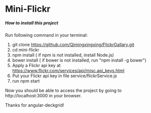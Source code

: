 # Mini-Flickr

##### How to install this project
Run following command in your terminal:

1. git clone https://github.com/Qimingxingxing/FlickrGallary.git
2. cd mini-flickr
3. npm install ( if npm is not installed, install Node.js)
4. bower install ( if bower is not installed, run "npm install -g bower")
5. Apply a Flickr api key at https://www.flickr.com/services/api/misc.api_keys.html
6. Put your Flickr api key in file service/flickrService.js
7. run npm start

Now you should be able to access the project by going to http://localhost:3000 in your browser.

Thanks for angular-deckgrid!
